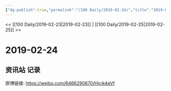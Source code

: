 ```yaml
---
{"dg-publish":true,"permalink":"/100 Daily/2019-02-24/","title":"2019-02-24","created":"2022-12-22T14:27:11.000+08:00","updated":"2023-01-09T17:24:43.671+08:00"}
---
```



<< [[100 Daily/2019-02-23\|2019-02-23]] | [[100 Daily/2019-02-25\|2019-02-25]] >>

# 2019-02-24

## 资讯站 记录

原博链接: https://weibo.com/6466290670/Hicjk4eVf
